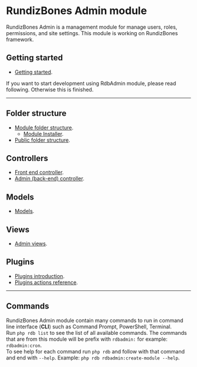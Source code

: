 # RundizBones Admin module

RundizBones Admin is a management module for manage users, roles, permissions, and site settings. This module is working on RundizBones framework.

## Getting started
* [Getting started](getting-started.md).

If you want to start development using RdbAdmin module, please read following. Otherwise this is finished.

---

## Folder structure

* [Module folder structure](module-folder-structure-for-rdbadmin.md).
	* [Module Installer](module-installer.md).
* [Public folder structure](public-folder-structure-for-rdbadmin.md).

## Controllers

* [Front end controller](frontend-controllers.md).
* [Admin (back-end) controller](admin-controllers.md).

## Models
* [Models](models.md).

## Views
* [Admin views](admin-views.md).

## Plugins
* [Plugins introduction](plugins-introduction.md).
* [Plugins actions reference](plugins-actions-reference.md).

---

## Commands
RundizBones Admin module contain many commands to run in command line interface (**CLI**) such as Command Prompt, PowerShell, Terminal.<br>
Run `php rdb list` to see the list of all available commands. 
The commands that are from this module will be prefix with `rdbadmin:` for example: `rdbadmin:cron`.<br>
To see help for each command run `php rdb` and follow with that command and end with `--help`. Example: `php rdb rdbadmin:create-module --help`.